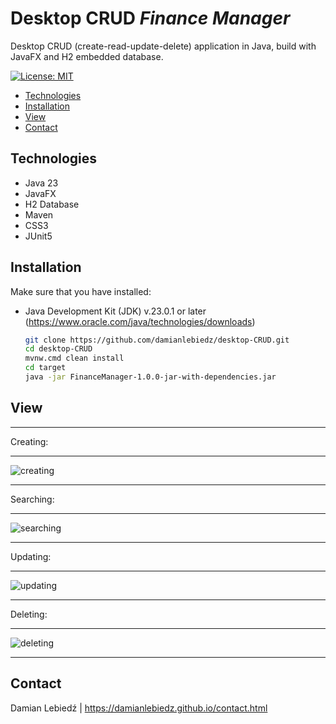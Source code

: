 # Desktop CRUD ***Finance Manager***

Desktop CRUD (create-read-update-delete) application in Java, build with JavaFX and H2 embedded database.

[![License: MIT](https://img.shields.io/badge/License-MIT-yellow.svg)](https://opensource.org/licenses/MIT)

- [Technologies](#technologies)
- [Installation](#installation)
- [View](#view)
- [Contact](#contact)

## Technologies
- Java 23
- JavaFX
- H2 Database
- Maven
- CSS3
- JUnit5

## Installation

Make sure that you have installed:
- Java Development Kit (JDK) v.23.0.1 or later (https://www.oracle.com/java/technologies/downloads)

   ```bash
   git clone https://github.com/damianlebiedz/desktop-CRUD.git
   cd desktop-CRUD
   mvnw.cmd clean install
   cd target
   java -jar FinanceManager-1.0.0-jar-with-dependencies.jar
   ```
   
## View

***
Creating:
***
![creating](https://github.com/user-attachments/assets/e7c5dfe6-11a9-47b1-91f8-abf0f9eae1af)
***
Searching:
***
![searching](https://github.com/user-attachments/assets/34728b43-17a5-4c2e-b2e8-674547857e69)
***
Updating:
***
![updating](https://github.com/user-attachments/assets/a616be1f-e35e-4270-99a3-2afa80e4305d)
***
Deleting:
***
![deleting](https://github.com/user-attachments/assets/0a309b83-88e9-4c8f-b81f-29643a4cc506)
***

## Contact
Damian Lebiedź | 
https://damianlebiedz.github.io/contact.html
